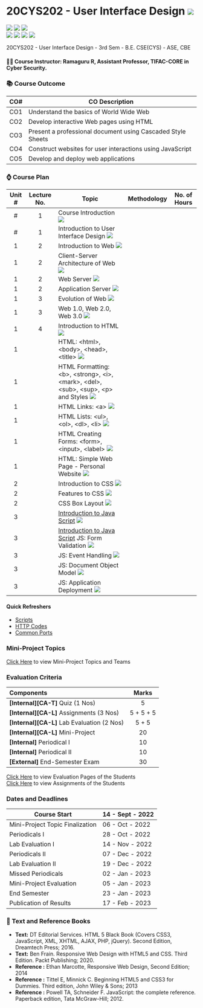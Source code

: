 # 20CYS202 - User Interface Design ![](https://img.shields.io/badge/-Completed-darkgreen)
![](https://img.shields.io/badge/Batch-21CYS-lightgreen) ![](https://img.shields.io/badge/UG-blue) ![](https://img.shields.io/badge/Subject-UID-blue) <br/>
![](https://img.shields.io/badge/Lecture-1-orange) ![](https://img.shields.io/badge/Practical-3-orange) ![](https://img.shields.io/badge/Credits-2-orange) ![](https://img.shields.io/badge/Additional_Coverage-GitHub-purple)

20CYS202  - User Interface Design - 3rd Sem - B.E. CSE(CYS) - ASE, CBE

#### :teacher: Course Instructor:  Ramaguru R, Assistant Professor, TIFAC-CORE in Cyber Security.

### :books: Course Outcome

| CO#  | CO Description |
|------|----------------|
| CO1 | Understand the basics of World Wide Web |
| CO2 | Develop interactive Web pages using HTML |
| CO3 | Present a professional document using Cascaded Style Sheets |
| CO4 | Construct websites for user interactions using JavaScript |
| CO5 | Develop and deploy web applications | 

### :watch: Course Plan 

| Unit # | Lecture No. | Topic | Methodology | No. of Hours |
|:------:|:-----------:|-------|-------------|:------------:|
| # | 1 | Course Introduction ![](https://img.shields.io/badge/-Completed-brightgreen) | | |
| # | 1 | Introduction to User Interface Design ![](https://img.shields.io/badge/-Completed-brightgreen) | | |
| 1 | 2 | Introduction to Web ![](https://img.shields.io/badge/-Completed-brightgreen)  | | |
| 1 | 2 | Client-Server Architecture of Web ![](https://img.shields.io/badge/-Completed-brightgreen)  | | |
| 1 | 2 | Web Server ![](https://img.shields.io/badge/-Completed-brightgreen)  | | |
| 1 | 2 | Application Server ![](https://img.shields.io/badge/-Completed-brightgreen)  | | |
| 1 | 3 | Evolution of Web ![](https://img.shields.io/badge/-Completed-brightgreen)  | | |
| 1 | 3 | Web 1.0, Web 2.0, Web 3.0 ![](https://img.shields.io/badge/-Completed-brightgreen)  | | |
| 1 | 4 | Introduction to HTML ![](https://img.shields.io/badge/-Completed-brightgreen) | | |
| 1 | | HTML: \<html\>, \<body\>, \<head\>, \<title\> ![](https://img.shields.io/badge/-Completed-brightgreen) | | |
| 1 | | HTML Formatting: \<b\>, \<strong\>, \<i\>, \<mark\>, \<del\>, \<sub\>, \<sup\>, \<p\> and Styles  ![](https://img.shields.io/badge/-Completed-brightgreen) | | |
| 1 | | HTML Links: \<a\> ![](https://img.shields.io/badge/-Completed-brightgreen) | | |
| 1 | | HTML Lists: \<ul\>, \<ol\>, \<dl\>, \<li\> ![](https://img.shields.io/badge/-Completed-brightgreen) | | |
| 1 | | HTML Creating Forms: \<form\>, \<input\>, \<label\> ![](https://img.shields.io/badge/-Completed-brightgreen) | | |
| 1 | | HTML: Simple Web Page - Personal Website ![](https://img.shields.io/badge/-Completed-brightgreen) | | |
| 2 | | Introduction to CSS ![](https://img.shields.io/badge/-Completed-brightgreen) | | |
| 2 | | Features to CSS ![](https://img.shields.io/badge/-Completed-brightgreen) | | |
| 2 | | CSS Box Layout ![](https://img.shields.io/badge/-Completed-brightgreen) | | | 
| 3 | | [Introduction to Java Script](Examples/Scripts) ![](https://img.shields.io/badge/-Completed-brightgreen) | | |
| 3 | | [Introduction to Java Script](Examples/Scripts) JS: Form Validation ![](https://img.shields.io/badge/-Completed-brightgreen) | | |
| 3 | | JS: Event Handling ![](https://img.shields.io/badge/-Completed-brightgreen) | | |
| 3 | | JS: Document Object Model ![](https://img.shields.io/badge/-Completed-brightgreen)  | | |
| 3 | | JS: Application Deployment ![](https://img.shields.io/badge/-Completed-brightgreen) | | |

#### Quick Refreshers

- [Scripts](https://amrita-tifac-cyber-blockchain.github.io/20CYS202-User-Interface-Design/Examples/Scripts/)
- [HTTP Codes](https://amrita-tifac-cyber-blockchain.github.io/20CYS202-User-Interface-Design/Examples/Web/HTTP_Codes)
- [Common Ports](https://amrita-tifac-cyber-blockchain.github.io/20CYS202-User-Interface-Design/Examples/Web/Ports)

### Mini-Project Topics

[Click Here](Mini-Project) to view Mini-Project Topics and Teams

### Evaluation Criteria

| Components | Marks |
|:----------|:-----:|
| **[Internal][CA-T]** Quiz (1 Nos) | 5 |
| **[Internal][CA-L]** Assignments (3 Nos) | 5 + 5 + 5 |
| **[Internal][CA-L]** Lab Evaluation (2 Nos)  | 5 + 5 |
| **[Internal][CA-L]** Mini-Project | 20 |
| **[Internal]** Periodical I | 10 |
| **[Internal]** Periodical II | 10 |
| **[External]** End-Semester Exam | 30 |

[Click Here](Evaluation_Pages) to view Evaluation Pages of the Students <br/>
[Click Here](Assignments) to view Assignments of the Students

### Dates and Deadlines

| Course Start | 14 - Sept - 2022 |
|--------------|-----------------|
| Mini-Project Topic Finalization | 06 - Oct - 2022 |
| Periodicals I | 28 - Oct - 2022 |
| Lab Evaluation I | 14 - Nov - 2022 |
| Periodicals II | 07 - Dec - 2022  |
| Lab Evaluation II | 19 - Dec - 2022 |
| Missed Periodicals | 02 - Jan - 2023 |
| Mini-Project Evaluation | 05 - Jan - 2023 |
| End Semester | 23 - Jan - 2023 |
| Publication of Results | 17 - Feb - 2023 |

### :green_book: Text and Reference Books
 - **Text:** DT Editorial Services. HTML 5 Black Book (Covers CSS3, JavaScript, XML, XHTML, AJAX, PHP, jQuery). Second Edition, Dreamtech Press; 2016.
 - **Text:** Ben Frain. Responsive Web Design with HTML5 and CSS. Third Edition. Packt Publishing; 2020.
 - **Reference :** Ethan Marcotte, Responsive Web Design, Second Edition; 2014
 - **Reference :** Tittel E, Minnick C. Beginning HTML5 and CSS3 for Dummies. Third edition, John Wiley & Sons; 2013
 - **Reference :** Powell TA, Schneider F. JavaScript: the complete reference. Paperback edition, Tata McGraw-Hill; 2012.
